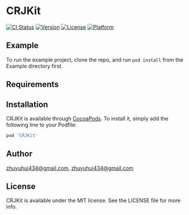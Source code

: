# CRJKit

[![CI Status](https://img.shields.io/travis/zhuyuhui434@gmail.com/CRJKit.svg?style=flat)](https://travis-ci.org/zhuyuhui434@gmail.com/CRJKit)
[![Version](https://img.shields.io/cocoapods/v/CRJKit.svg?style=flat)](https://cocoapods.org/pods/CRJKit)
[![License](https://img.shields.io/cocoapods/l/CRJKit.svg?style=flat)](https://cocoapods.org/pods/CRJKit)
[![Platform](https://img.shields.io/cocoapods/p/CRJKit.svg?style=flat)](https://cocoapods.org/pods/CRJKit)

## Example

To run the example project, clone the repo, and run `pod install` from the Example directory first.

## Requirements

## Installation

CRJKit is available through [CocoaPods](https://cocoapods.org). To install
it, simply add the following line to your Podfile:

```ruby
pod 'CRJKit'
```

## Author

zhuyuhui434@gmail.com, zhuyuhui434@gmail.com

## License

CRJKit is available under the MIT license. See the LICENSE file for more info.
